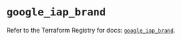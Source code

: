 # `google_iap_brand`

Refer to the Terraform Registry for docs: [`google_iap_brand`](https://registry.terraform.io/providers/hashicorp/google-beta/5.37.0/docs/resources/google_iap_brand).
